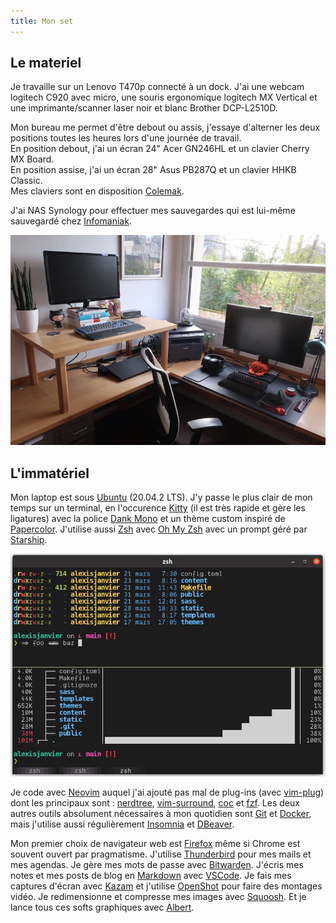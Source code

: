 ```yaml
---
title: Mon set
---
```


## Le materiel

Je travaille sur un Lenovo T470p connecté à un dock. J'ai une webcam logitech C920 avec micro, une souris ergonomique logitech MX Vertical et une imprimante/scanner laser noir et blanc Brother DCP-L2510D.

Mon bureau me permet d'être debout ou assis, j'essaye d'alterner les deux positions toutes les heures lors d'une journée de travail.  
En position debout, j'ai un écran 24" Acer GN246HL et un clavier Cherry MX Board.  
En position assise, j'ai un écran 28" Asus PB287Q et un clavier HHKB Classic.  
Mes claviers sont en disposition [Colemak](https://colemak.com/).

J'ai NAS Synology pour effectuer mes sauvegardes qui est lui-même sauvegardé chez [Infomaniak](https://www.infomaniak.com/fr/swiss-backup).

![Mon bureau assis/debout](images/desk2.jpg)

## L'immatériel

Mon laptop est sous [Ubuntu](https://ubuntu.com/download/desktop) (20.04.2 LTS). J'y passe le plus clair de mon temps sur un terminal, en l'occurence [Kitty](https://sw.kovidgoyal.net/kitty/index.html) (il est très rapide et gère les ligatures) avec la police [Dank Mono](https://medium.com/@philpl/what-sets-dank-mono-apart-1bbdc1cc3cbd) et un thème custom inspiré de [Papercolor](https://github.com/NLKNguyen/papercolor-theme). J'utilise aussi [Zsh](https://doc.ubuntu-fr.org/zsh) avec [Oh My Zsh](https://ohmyz.sh/) avec un prompt géré par [Starship](https://starship.rs/fr-fr/).

![Ma console](images/console.jpg)
 
Je code avec [Neovim](https://neovim.io/) auquel j'ai ajouté pas mal de plug-ins (avec [vim-plug](https://github.com/junegunn/vim-plug)) dont les principaux sont : [nerdtree](https://github.com/preservim/nerdtree), [vim-surround](https://github.com/tpope/vim-surround), [coc](https://github.com/neoclide/coc.nvim) et [fzf](https://github.com/junegunn/fzf.vim). Les deux autres outils absolument nécessaires à mon quotidien sont [Git](https://git-scm.com/) et [Docker](https://www.docker.com/), mais j'utilise aussi régulièrement [Insomnia](https://insomnia.rest/) et [DBeaver](https://dbeaver.io/).

Mon premier choix de navigateur web est [Firefox](https://www.mozilla.org/fr/firefox/new/) même si Chrome est souvent ouvert par pragmatisme. J'utilise [Thunderbird](https://www.thunderbird.net/fr/) pour mes mails et mes agendas. Je gère mes mots de passe avec [Bitwarden](https://bitwarden.com/). J'écris mes notes et mes posts de blog en [Markdown](https://daringfireball.net/projects/markdown/) avec [VSCode](https://code.visualstudio.com/). Je fais mes captures d'écran avec [Kazam](https://framalibre.org/content/kazam) et j'utilise [OpenShot](https://www.openshot.org/fr/) pour faire des montages vidéo. Je redimensionne et compresse mes images avec [Squoosh](https://squoosh.app/). Et je lance tous ces softs graphiques avec [Albert](https://github.com/albertlauncher/albert).
